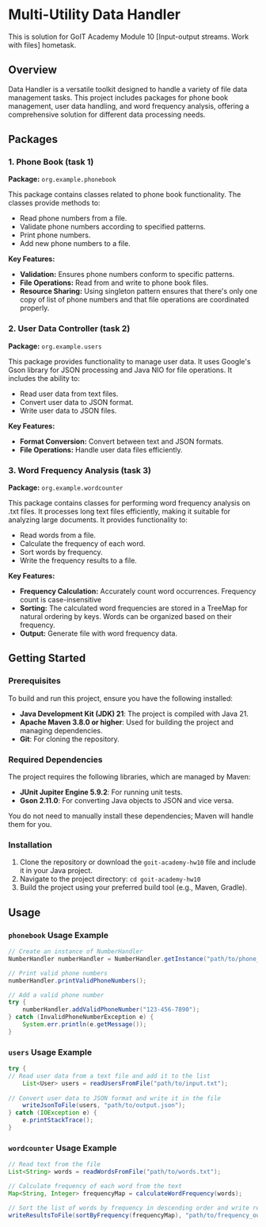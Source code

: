 # Multi-Utility Data Handler

This is solution for GoIT Academy Module 10 [Input-output streams. Work with files] hometask.

## Overview

Data Handler is a versatile toolkit designed to handle a variety of file data management tasks. This project includes packages for phone book management, user data handling, and word frequency analysis, offering a comprehensive solution for different data processing needs.

## Packages

### 1. Phone Book (task 1)

**Package:** `org.example.phonebook`

This package contains classes related to phone book functionality. The classes provide methods to:

- Read phone numbers from a file.
- Validate phone numbers according to specified patterns.
- Print phone numbers.
- Add new phone numbers to a file.

**Key Features:**

- **Validation:** Ensures phone numbers conform to specific patterns.
- **File Operations:** Read from and write to phone book files.
- **Resource Sharing:** Using singleton pattern ensures that there's only one copy of list of phone numbers and that file operations are coordinated properly.

### 2. User Data Controller (task 2)

**Package:** `org.example.users`

This package provides functionality to manage user data. It uses Google's Gson library for JSON processing and Java NIO for file operations. It includes the ability to:

- Read user data from text files.
- Convert user data to JSON format.
- Write user data to JSON files.

**Key Features:**

- **Format Conversion:** Convert between text and JSON formats.
- **File Operations:** Handle user data files efficiently.

### 3. Word Frequency Analysis (task 3)

**Package:** `org.example.wordcounter`

This package contains classes for performing word frequency analysis on .txt files. It processes long text files efficiently, making it suitable for analyzing large documents.
It provides functionality to:

- Read words from a file.
- Calculate the frequency of each word.
- Sort words by frequency.
- Write the frequency results to a file.

**Key Features:**

- **Frequency Calculation:** Accurately count word occurrences. Frequency count is case-insensitive
- **Sorting:** The calculated word frequencies are stored in a TreeMap for natural ordering by keys. Words can be organized based on their frequency.
- **Output:** Generate file with word frequency data.

## Getting Started

### Prerequisites

To build and run this project, ensure you have the following installed:

- **Java Development Kit (JDK) 21**: The project is compiled with Java 21.
- **Apache Maven 3.8.0 or higher**: Used for building the project and managing dependencies.
- **Git**: For cloning the repository.

### Required Dependencies

The project requires the following libraries, which are managed by Maven:

- **JUnit Jupiter Engine 5.9.2**: For running unit tests.
- **Gson 2.11.0**: For converting Java objects to JSON and vice versa.

You do not need to manually install these dependencies; Maven will handle them for you.
### Installation

1. Clone the repository or download the `goit-academy-hw10` file and include it in your Java project.
2. Navigate to the project directory: `cd goit-academy-hw10`
3. Build the project using your preferred build tool (e.g., Maven, Gradle).

## Usage

### `phonebook` Usage Example

```java
// Create an instance of NumberHandler
NumberHandler numberHandler = NumberHandler.getInstance("path/to/phone_numbers.txt");

// Print valid phone numbers
numberHandler.printValidPhoneNumbers();

// Add a valid phone number
try {
    numberHandler.addValidPhoneNumber("123-456-7890");
} catch (InvalidPhoneNumberException e) {
    System.err.println(e.getMessage());
}
```

### `users` Usage Example

```java
try {
// Read user data from a text file and add it to the list   
    List<User> users = readUsersFromFile("path/to/input.txt");
    
// Convert user data to JSON format and write it in the file
    writeJsonToFile(users, "path/to/output.json");
} catch (IOException e) {
    e.printStackTrace();
}
```

### `wordcounter` Usage Example

```java
// Read text from the file
List<String> words = readWordsFromFile("path/to/words.txt");

// Calculate frequency of each word from the text
Map<String, Integer> frequencyMap = calculateWordFrequency(words);

// Sort the list of words by frequency in descending order and write result in the file
writeResultsToFile(sortByFrequency(frequencyMap), "path/to/frequency_output.txt");
```


